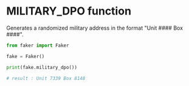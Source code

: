 # **MILITARY_DPO** function

Generates a randomized military address in the format "Unit #### Box ####".

```py
from faker import Faker

fake = Faker()

print(fake.military_dpo())

# result : Unit 7339 Box 8148
```

